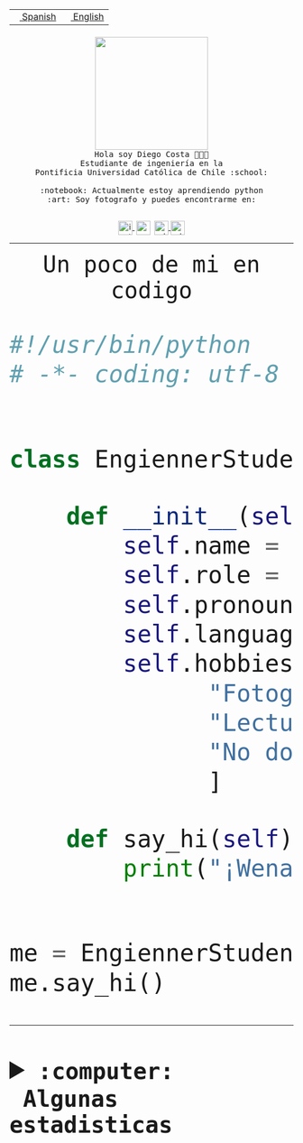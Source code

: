 <table border="0"  align="right">
 <tr><td><a href="README.md"><img src="https://upload.wikimedia.org/wikipedia/commons/thumb/8/89/Bandera_de_Espa%C3%B1a.svg/1200px-Bandera_de_Espa%C3%B1a.svg.png" height="10"> Spanish</a></td>
 <td><a href="README.en.md"><img src="https://upload.wikimedia.org/wikipedia/commons/a/a4/Flag_of_the_United_States.svg" height="10"> English</a></td></tr>
</table><br><br><br>


<p align="center">
  <img src="https://github.com/diegocostares/diegocostares/blob/main/Images/aaa2.gif?raw=true" height="200px" weight="200px">
  <br><samp>
    Hola soy Diego Costa 👨🏻‍💻<br>
    Estudiante de ingeniería en la <br>
    Pontificia Universidad Católica de Chile :school:<br>
  <br>
    :notebook: Actualmente estoy aprendiendo python <br>
    :art: Soy fotografo y puedes encontrarme en: <br>
  <br></samp>
  
</p>

<p align="center">
   <a href="https://instagram.com/diegocosta_no" target="blank">
    <img 
    align="center" src="https://cdn.jsdelivr.net/npm/simple-icons@3.0.1/icons/instagram.svg" alt="instagram" height="25px" width="25px" />
  </a>
  <a style="border: 3px solid; color: white;"href="https://t.me/diegocosta_no" target="blank">
  <img
  align="center" alt="Telegram" width="25px" src="https://icons-for-free.com/iconfiles/png/512/Telegram-1324888767380505522.png" />
</a>
<a href="https://api.whatsapp.com/send?phone=56971897835&text=Hola!" target="blank">
  <img
  align="center" alt="wtsp" width="25px" src="https://img.icons8.com/pastel-glyph/2x/whatsapp--v2.png" />
</a>
<a href="https://www.linkedin.com/in/diego-costa-786249213/" target="blank">
  <img
  align="center" alt="wtsp" width="25px" src="https://img.icons8.com/metro/452/linkedin.png" />
</a>

  </a>
</p>

---


<p align="center"><font size="25"><samp>Un poco de mi en codigo</samp></front></p>


```python
#!/usr/bin/python
# -*- coding: utf-8 -*-


class EngiennerStudent:

    def __init__(self):
        self.name = "Diego Costa"
        self.role = "Estudiante"
        self.pronouns = "he/him"
        self.language_spoken = ["es_CL", "en_US"]
        self.hobbies = [
              "Fotografia",
              "Lectura",
              "No dormir",
              ]

    def say_hi(self):
        print("¡Wena mundo!")


me = EngiennerStudent()
me.say_hi()
```
---
<details>
  <summary><b><samp>:computer: &nbsp;Algunas estadisticas</samp></b></summary>
  <br/></p>

<!--START_SECTION:waka-->
![Code Time](http://img.shields.io/badge/Code%20Time-1%2C058%20hrs%204%20mins-blue)

**Soy nocturno 🦉** 

```text
🌞 Mañana                 50 commits          ░░░░░░░░░░░░░░░░░░░░░░░░░   01.44 % 
🌆 Día                    1109 commits        ████████░░░░░░░░░░░░░░░░░   31.83 % 
🌃 Tarde                  1504 commits        ███████████░░░░░░░░░░░░░░   43.17 % 
🌙 Noche                  821 commits         ██████░░░░░░░░░░░░░░░░░░░   23.56 % 
```
📅 **Soy más productivo los Martes** 

```text
Lunes                    542 commits         ████░░░░░░░░░░░░░░░░░░░░░   15.56 % 
Martes                   627 commits         ████░░░░░░░░░░░░░░░░░░░░░   18.00 % 
Miércoles                462 commits         ███░░░░░░░░░░░░░░░░░░░░░░   13.26 % 
Jueves                   532 commits         ████░░░░░░░░░░░░░░░░░░░░░   15.27 % 
Viernes                  482 commits         ███░░░░░░░░░░░░░░░░░░░░░░   13.83 % 
Sábado                   316 commits         ██░░░░░░░░░░░░░░░░░░░░░░░   09.07 % 
Domingo                  523 commits         ████░░░░░░░░░░░░░░░░░░░░░   15.01 % 
```


📊 **Esta semana me dediqué a** 

```text
🐱‍💻 Proyectos: 
2023-1-S4-Grupo2-Backend 15 hrs 47 mins      █████████████░░░░░░░░░░░░   51.84 % 
2023-1-S4-Grupo2-Scraper 5 hrs 25 mins       ████░░░░░░░░░░░░░░░░░░░░░   17.80 % 
2023-1-S4-Grupo2-IA      3 hrs 36 mins       ███░░░░░░░░░░░░░░░░░░░░░░   11.87 % 
proyecto-grupo-31        3 hrs               ██░░░░░░░░░░░░░░░░░░░░░░░   09.88 % 
2023-1-S4-Grupo2-Frontend2 hrs 20 mins       ██░░░░░░░░░░░░░░░░░░░░░░░   07.67 % 
```


 Last Updated on 15/06/2023 14:18:07 UTC
<!--END_SECTION:waka-->
  
  

<p align="center"> <img src="https://github-readme-stats.vercel.app/api?username=diegocostares&show_icons=true&theme=ayu-mirage" alt="abhisheknaiidu" /></p>
 
</details>
